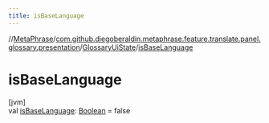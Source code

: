 ```yaml
---
title: isBaseLanguage
---
```

//[MetaPhrase](../../../index.html)/[com.github.diegoberaldin.metaphrase.feature.translate.panel.glossary.presentation](../index.html)/[GlossaryUiState](index.html)/[isBaseLanguage](is-base-language.html)



# isBaseLanguage



[jvm]\
val [isBaseLanguage](is-base-language.html): [Boolean](https://kotlinlang.org/api/latest/jvm/stdlib/kotlin/-boolean/index.html) = false




